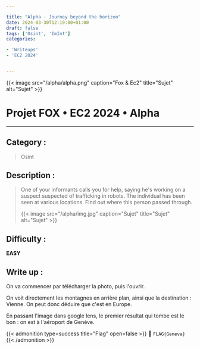 ```yaml
---

title: "Alpha - Journey beyond the horizon"
date: 2024-03-30T12:19:00+01:00
draft: false
tags: ['Osint', 'ImInt']
categories:

- 'Writeups'
- 'EC2 2024'


---
```

{{< image src="/alpha/alpha.png" caption="Fox & Ec2" title="Sujet" alt="Sujet" >}}

# Projet FOX • EC2 2024 • Alpha

--- 

## Category :

> Osint 

## Description :

> One of your informants calls you for help, saying he's working on a suspect suspected of trafficking in robots. The individual has been seen at various locations. Find out where this person passed through.
> 
>  {{< image src="/alpha/img.jpg" caption="Sujet" title="Sujet" alt="Sujet" >}}

## Difficulty :

**EASY**



## Write up :



On va commencer par télécharger la photo, puis l'ouvrir.

On voit directement les montagnes en arrière plan, ainsi que la destination : Vienne. On peut donc déduire que c'est en Europe.

En passant l'image dans google lens, le premier résultat qui tombe est le bon : on est à l'aéroport de Genève.



{{< admonition type=success title="Flag" open=false >}}
:triangular_flag_on_post: `FLAG{Geneva}`
{{< /admonition >}}






